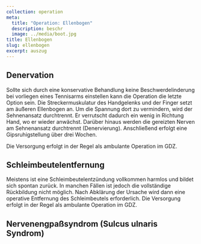 ```yaml
---
collection: operation
meta:
  title: "Operation: Ellenbogen"
  description: beschr
  image: ../media/boot.jpg
title: Ellenbogen
slug: ellenbogen
excerpt: auszug
---
```

## Denervation 

Sollte sich durch eine konservative Behandlung keine Beschwerdelinderung bei vorliegen eines Tennisarms einstellen kann die Operation die letzte Option sein. Die Streckermuskulatur des Handgelenks und der Finger setzt am äußeren Ellenbogen an. Um die Spannung dort zu vermindern, wird der Sehnenansatz durchtrennt. Er verrutscht dadurch ein wenig in Richtung Hand, wo er wieder anwächst. Darüber hinaus werden die gereizten Nerven am Sehnenansatz durchtrennt (Denervierung). Anschließend erfolgt eine Gipsruhigstellung über drei Wochen.

Die Versorgung erfolgt in der Regel als ambulante Operation im GDZ. 

## Schleimbeutelentfernung 

Meistens ist eine Schleimbeutelentzündung vollkommen harmlos und bildet sich spontan zurück. In manchen Fällen ist jedoch die vollständige Rückbildung nicht möglich. Nach Abklärung der Ursache wird dann eine operative Entfernung des Schleimbeutels erforderlich. Die Versorgung erfolgt in der Regel als ambulante Operation im GDZ. 

## Nervenengpaßsyndrom (Sulcus ulnaris Syndrom)